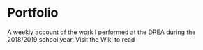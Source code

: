 # Portfolio
A weekly account of the work I performed at the DPEA during the 2018/2019 school year. Visit the Wiki to read
